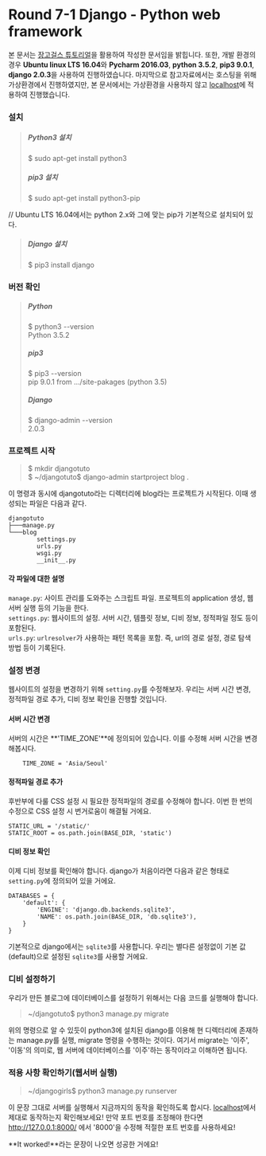 # Round 7-1 Django - Python web framework

본 문서는 [장고걸스 튜토리얼][djangogirls tutorial]을 활용하여 작성한 문서임을 밝힙니다. 또한, 개발 환경의 경우 **Ubuntu linux LTS 16.04**와 **Pycharm 2016.03**, **python 3.5.2**, **pip3 9.0.1**, **django 2.0.3**을 사용하여 진행하였습니다. 마지막으로 참고자료에서는 호스팅을 위해 가상환경에서 진행하였지만, 본 문서에서는 가상환경을 사용하지 않고 [localhost](http://127.0.0.1:8000)에 적용하여 진행했습니다.  

[djangogirls tutorial]: https://tutorial.djangogirls.org/ko/

### 설치  

> ##### Python3 설치  
>
> $ sudo apt-get install python3  
>
> ##### pip3 설치  
>
> $ sudo apt-get install python3-pip  
  
// Ubuntu LTS 16.04에서는 python 2.x와 그에 맞는 pip가 기본적으로 설치되어 있다.  

> ##### Django 설치  
> 
> $ pip3 install django  

### 버전 확인  

> ##### Python  
> 
> $ python3 --version  
> Python 3.5.2  
> 
> ##### pip3  
> 
> $ pip3 --version  
> pip 9.0.1 from .../site-pakages (python 3.5)  
> 
> ##### Django  
>
> $ django-admin --version  
> 2.0.3  

### 프로젝트 시작  

> $ mkdir djangotuto  
> $ ~/djangotuto$ django-admin startproject blog .  

이 명령과 동시에 djangotuto라는 디렉터리에 blog라는 프로젝트가 시작된다. 이때 생성되는 파일은 다음과 같다.  

```
djangotuto
├───manage.py
└───blog
		settings.py
		urls.py
		wsgi.py
		__init__.py
```
  
#### 각 파일에 대한 설명

`manage.py`: 사이트 관리를 도와주는 스크립트 파일. 프로젝트의 application 생성, 웹 서버 실행 등의 기능을 한다.  
`settings.py`: 웹사이트의 설정. 서버 시간, 템플릿 정보, 디비 정보, 정적파일 정도 등이 포함된다.  
`urls.py`: `urlresolver`가 사용하는 패턴 목록을 포함. 즉, url의 경로 설정, 경로 탐색 방법 등이 기록된다.  

### 설정 변경  

웹사이트의 설정을 변경하기 위해 `setting.py`를 수정해보자. 우리는 서버 시간 변경, 정적파일 경로 추가, 디비 정보 확인을 진행할 것입니다.  

#### 서버 시간 변경  

서버의 시간은 **'TIME_ZONE'**에 정의되어 있습니다. 이를 수정해 서버 시간을 변경해봅시다.  

```
    TIME_ZONE = 'Asia/Seoul'
```
  
#### 정적파일 경로 추가  

후반부에 다룰 CSS 설정 시 필요한 정적파일의 경로를 수정해야 합니다. 이번 한 번의 수정으로 CSS 설정 시 번거로움이 해결될 거에요.

```
STATIC_URL = '/static/'  
STATIC_ROOT = os.path.join(BASE_DIR, 'static')  
```

#### 디비 정보 확인  

이제 디비 정보를 확인해야 합니다. django가 처음이라면 다음과 같은 형태로 `setting.py`에 정의되어 있을 거에요.

```
DATABASES = {
	'default': {
		'ENGINE': 'django.db.backends.sqlite3',
		'NAME': os.path.join(BASE_DIR, 'db.sqlite3'),
	}
}

```

기본적으로 django에서는 `sqlite3`를 사용합니다. 우리는 별다른 설정없이 기본 값(default)으로 설정된 `sqlite3`를 사용할 거에요.  

### 디비 설정하기  

우리가 만든 블로그에 데이터베이스를 설정하기 위해서는 다음 코드를 실행해야 합니다.  

> ~/djangotuto$ python3 manage.py migrate  

위의 명령으로 알 수 있듯이 python3에 설치된 django를 이용해 현 디렉터리에 존재하는 manage.py를 실행, migrate 명령을 수행하는 것이다. 여기서 migrate는 '이주', '이동'의 의미로, 웹 서버에 데이터베이스를 '이주'하는 동작이라고 이해하면 됩니다.  

### 적용 사항 확인하기(웹서버 실행)  

> ~/djangogirls$ python3 manage.py runserver  

이 문장 그대로 서버를 실행해서 지금까지의 동작을 확인하도록 합시다. [localhost](http://127.0.0.1:8000/)에서 제대로 동작하는지 확인해보세요! 만약 포트 번호를 조정해야 한다면 http://127.0.0.1:8000/ 에서 '8000'을 수정해 적절한 포트 번호를 사용하세요!  

**It worked!**라는 문장이 나오면 성공한 거에요!  


